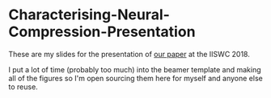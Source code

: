 # Characterising-Neural-Compression-Presentation

These are my slides for the presentation of [our paper](https://arxiv.org/abs/1809.07196) at the IISWC 2018.

I put a lot of time (probably too much) into the beamer template and making all of the figures so I'm open sourcing them here for myself and anyone else to reuse.
